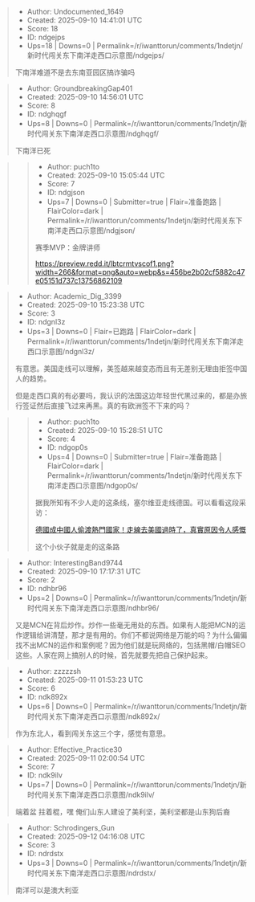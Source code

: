 > - Author: Undocumented_1649
> - Created: 2025-09-10 14:41:01 UTC
> - Score: 18
> - ID: ndgejps
> - Ups=18 | Downs=0 | Permalink=/r/iwanttorun/comments/1ndetjn/新时代闯关东下南洋走西口示意图/ndgejps/
>
> 下南洋难道不是去东南亚园区搞诈骗吗

> - Author: GroundbreakingGap401
> - Created: 2025-09-10 14:56:01 UTC
> - Score: 8
> - ID: ndghqgf
> - Ups=8 | Downs=0 | Permalink=/r/iwanttorun/comments/1ndetjn/新时代闯关东下南洋走西口示意图/ndghqgf/
>
> 下南洋已死

>> - Author: puch1to
>> - Created: 2025-09-10 15:05:44 UTC
>> - Score: 7
>> - ID: ndgjson
>> - Ups=7 | Downs=0 | Submitter=true | Flair=准备跑路 | FlairColor=dark | Permalink=/r/iwanttorun/comments/1ndetjn/新时代闯关东下南洋走西口示意图/ndgjson/
>>
>> 赛季MVP：金牌讲师
>> 
>> https://preview.redd.it/lbtcrmtvscof1.png?width=266&format=png&auto=webp&s=456be2b02cf5882c47e05151d737c13756862109

> - Author: Academic_Dig_3399
> - Created: 2025-09-10 15:23:38 UTC
> - Score: 3
> - ID: ndgnl3z
> - Ups=3 | Downs=0 | Flair=已跑路 | FlairColor=dark | Permalink=/r/iwanttorun/comments/1ndetjn/新时代闯关东下南洋走西口示意图/ndgnl3z/
>
> 有意思。美国走线可以理解，美签越来越变态而且有无差别无理由拒签中国人的趋势。
> 
> 但是走西口真的有必要吗，我认识的法国这边年轻世代黑过来的，都是办旅行签证然后直接飞过来再黑。真的有欧洲签不下来的吗？

>> - Author: puch1to
>> - Created: 2025-09-10 15:28:51 UTC
>> - Score: 4
>> - ID: ndgop0s
>> - Ups=4 | Downs=0 | Submitter=true | Flair=准备跑路 | FlairColor=dark | Permalink=/r/iwanttorun/comments/1ndetjn/新时代闯关东下南洋走西口示意图/ndgop0s/
>>
>> 据我所知有不少人走的这条线，塞尔维亚走线德国。可以看看这段采访：
>> 
>> [德國成中國人偷渡熱門國家！走線去美國過時了，真實原因令人感慨](https://youtu.be/8FsZqIGcLrE?si=zwelTs7I8eB8vsBK)
>> 
>> 这个小伙子就是走的这条路

> - Author: InterestingBand9744
> - Created: 2025-09-10 17:17:31 UTC
> - Score: 2
> - ID: ndhbr96
> - Ups=2 | Downs=0 | Permalink=/r/iwanttorun/comments/1ndetjn/新时代闯关东下南洋走西口示意图/ndhbr96/
>
> 又是MCN在背后炒作。炒作一些毫无用处的东西。如果有人能把MCN的运作逻辑给讲清楚，那才是有用的。你们不都说网络是万能的吗？为什么偏偏找不出MCN的运作和案例呢？因为他们就是玩网络的，包括黑帽/白帽SEO这些。人家在网上搞别人的时候，首先就要先把自己保护起来。

> - Author: zzzzzsh
> - Created: 2025-09-11 01:53:23 UTC
> - Score: 6
> - ID: ndk892x
> - Ups=6 | Downs=0 | Permalink=/r/iwanttorun/comments/1ndetjn/新时代闯关东下南洋走西口示意图/ndk892x/
>
> 作为东北人，看到闯关东这三个字，感觉有意思。

> - Author: Effective_Practice30
> - Created: 2025-09-11 02:00:54 UTC
> - Score: 7
> - ID: ndk9ilv
> - Ups=7 | Downs=0 | Permalink=/r/iwanttorun/comments/1ndetjn/新时代闯关东下南洋走西口示意图/ndk9ilv/
>
> 端着盆 拄着棍，嘿 俺们山东人建设了美利坚，美利坚都是山东狗后裔

> - Author: Schrodingers_Gun
> - Created: 2025-09-12 04:16:08 UTC
> - Score: 3
> - ID: ndrdstx
> - Ups=3 | Downs=0 | Permalink=/r/iwanttorun/comments/1ndetjn/新时代闯关东下南洋走西口示意图/ndrdstx/
>
> 南洋可以是澳大利亚

